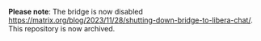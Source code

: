 **Please note**: The bridge is now disabled https://matrix.org/blog/2023/11/28/shutting-down-bridge-to-libera-chat/. This repository is now archived.
